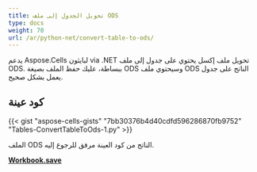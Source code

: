 ```yaml
---
title: تحويل الجدول إلى ملف ODS
type: docs
weight: 70
url: /ar/python-net/convert-table-to-ods/
---
```


يدعم Aspose.Cells لبايثون via .NET تحويل ملف إكسل يحتوي على جدول إلى ملف ODS. ببساطة، عليك حفظ الملف بصيغة ODS وسيحتوي ملف ODS الناتج على جدول يعمل بشكل صحيح.

## كود عينة

{{< gist "aspose-cells-gists" "7bb30376b4d40cdfd596286870fb9752" "Tables-ConvertTableToOds-1.py" >}}

الملف ODS الناتج من كود العينة مرفق للرجوع إليه.

[**Workbook.save**](https://reference.aspose.com/cells/python-net/aspose.cells/workbook/save)

